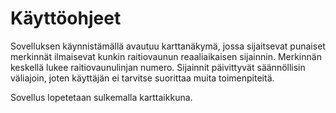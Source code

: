 # Käyttöohjeet

Sovelluksen käynnistämällä avautuu karttanäkymä, jossa sijaitsevat punaiset merkinnät ilmaisevat kunkin
raitiovaunun reaaliaikaisen sijainnin. Merkinnän keskellä lukee raitiovaunulinjan numero. Sijainnit päivittyvät
säännöllisin väliajoin, joten käyttäjän ei tarvitse suorittaa muita toimenpiteitä.

Sovellus lopetetaan sulkemalla karttaikkuna.
